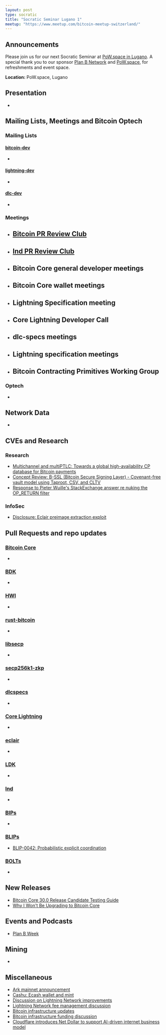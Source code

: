 ```yaml
---
layout: post
type: socratic
title: "Socratic Seminar Lugano 1"
meetup: "https://www.meetup.com/bitcoin-meetup-switzerland/"
---
```


## Announcements
Please join us for our next Socratic Seminar at [PoW.space in Lugano](https://pow.space/). A special thank you to our
sponsor [Plan B Network](https://www.planb.network) and [PoW.space](https://pow.space),
for refreshments and event space.

**Location:** PoW.space, Lugano

## Presentation
-

## Mailing Lists, Meetings and Bitcoin Optech
### Mailing Lists
#### [bitcoin-dev](https://lists.linuxfoundation.org/pipermail/bitcoin-dev)
-

#### [lightning-dev](https://lists.linuxfoundation.org/pipermail/lightning-dev)
-

#### [dlc-dev](https://mailmanlists.org/pipermail/dlc-dev)
-

### Meetings
- [Bitcoin PR Review Club](https://bitcoincore.reviews)
    -
- [lnd PR Review Club](https://lnd.reviews/)
    -
- Bitcoin Core general developer meetings
	-
- Bitcoin Core wallet meetings
	-
- Lightning Specification meeting
    -
- Core Lightning Developer Call
    -
- dlc-specs meetings
    -
- Lightning specification meetings
    -
- Bitcoin Contracting Primitives Working Group
	-

### Optech
-

## Network Data
-

## CVEs and Research
### Research
- [Multichannel and multiPTLC: Towards a global high-availability CP database for Bitcoin payments](https://delvingbitcoin.org/t/multichannel-and-multiptlc-towards-a-global-high-availability-cp-database-for-bitcoin-payments/1983/2)
- [Concept Review: B-SSL (Bitcoin Secure Signing Layer) - Covenant-free vault model using Taproot, CSV, and CLTV](https://delvingbitcoin.org/t/concept-review-b-ssl-bitcoin-secure-signing-layer-covenant-free-vault-model-using-taproot-csv-and-cltv/2047)
- [Response to Pieter Wuille's StackExchange answer re nuking the OP_RETURN filter](https://delvingbitcoin.org/t/response-to-pieter-wuilles-stackexchange-answer-re-nuking-the-opreturn-filter/1991/11)

### InfoSec
- [Disclosure: Eclair preimage extraction exploit](https://delvingbitcoin.org/t/disclosure-eclair-preimage-extraction-exploit/2010)

## Pull Requests and repo updates
### [Bitcoin Core](https://github.com/bitcoin/bitcoin)
-

### [BDK](https://github.com/bitcoindevkit/bdk)
-

### [HWI](https://github.com/bitcoin-core/HWI)
-

### [rust-bitcoin](https://github.com/rust-bitcoin/rust-bitcoin)
-

### [libsecp](https://github.com/bitcoin-core/secp256k1)
-

### [secp256k1-zkp](https://github.com/ElementsProject/secp256k1-zkp)
-

### [dlcspecs](https://github.com/discreetlogcontracts/dlcspecs)
-

### [Core Lightning](https://github.com/ElementsProject/lightning)
-

### [eclair](https://github.com/ACINQ/eclair/)
-

### [LDK](https://github.com/lightningdevkit/rust-lightning)
-

### [lnd](https://github.com/lightningnetwork/lnd)
-

### [BIPs](https://github.com/bitcoin/bips)
-

### [BLIPs](https://github.com/lightning/blips)
- [BLIP-0042: Probabilistic explicit coordination](https://github.com/t-bast/blips/blob/d0082aa9aabc9c3a436e4676d070178c17f96f63/blip-0042.md)

### [BOLTs](https://github.com/lightningnetwork/lightning-rfc)
-

## New Releases
- [Bitcoin Core 30.0 Release Candidate Testing Guide](https://github.com/bitcoin-core/bitcoin-devwiki/wiki/30.0-Release-Candidate-Testing-Guide)
- [Why I Won't Be Upgrading to Bitcoin Core](https://linkedin.com/posts/jimmysong_why-i-wont-be-upgrading-to-bitcoin-core-activity-7373833326681337856-gzoE)

## Events and Podcasts
- [Plan B Week](http://planbweek.com)

## Mining
-

## Miscellaneous
- [Ark mainnet announcement](https://x.com/PalazzoVincenzo/status/1980613007018275062)
- [Cashu: Ecash wallet and mint](https://x.com/callebtc/status/1970371600567677365)
- [Discussion on Lightning Network improvements](https://x.com/TheBlueMatt/status/1970612483867255173)
- [Lightning Network fee management discussion](https://x.com/TheBlueMatt/status/1975911776853295192)
- [Bitcoin infrastructure updates](https://x.com/TheBlueMatt/status/1979243880483819777)
- [Bitcoin infrastructure funding discussion](https://x.com/moneyball/status/1962616497983181006)
- [Cloudflare introduces Net Dollar to support AI-driven internet business model](https://www.cloudflare.com/en-gb/press/press-releases/2025/cloudflare-introduces-net-dollar-to-support-a-new-business-model-for-the-ai-driven-internet/)